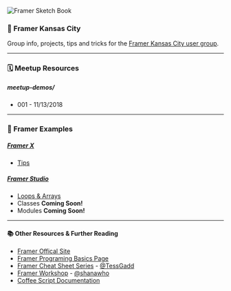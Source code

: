 
![Framer Sketch Book](https://imgur.com/XoWESR0.png)
### 📐 Framer Kansas City

Group info, projects, tips and tricks for the [Framer Kansas City user group](https://www.facebook.com/groups/FramerKansasCity/).

-----

### 🗓 Meetup Resources

##### meetup-demos/
- 001 - 11/13/2018


-----

### 📐 Framer Examples

##### [Framer X](https://github.com/jmanhart/framer-kansas-city/tree/master/framer-x/)
  - [Tips](https://github.com/jmanhart/framer-kansas-city/tree/master/framer-x/tips.md)
##### [Framer Studio](https://github.com/jmanhart/framer-kansas-city/tree/master/framer-studio/)
  - [Loops & Arrays](https://github.com/jmanhart/framer-kansas-city/tree/master/framer-studio/)
  - Classes **Coming Soon!**
  - Modules **Coming Soon!**


-----

#### 📚 Other Resources & Further Reading

- [Framer Offical Site](https://framer.com/)
- [Framer Programing Basics Page](https://framer.com/getstarted/guides/programming/)
- [Framer Cheat Sheet Series](https://medium.com/@tessgadd/latest) - [@TessGadd](https://twitter.com/tessgadd?lang=en)
- [Framer Workshop](https://github.com/shanawho/Framer-Workshop) - [@shanawho](https://twitter.com/shanawho?lang=en)
- [Coffee Script Documentation](https://coffeescript.org/)
